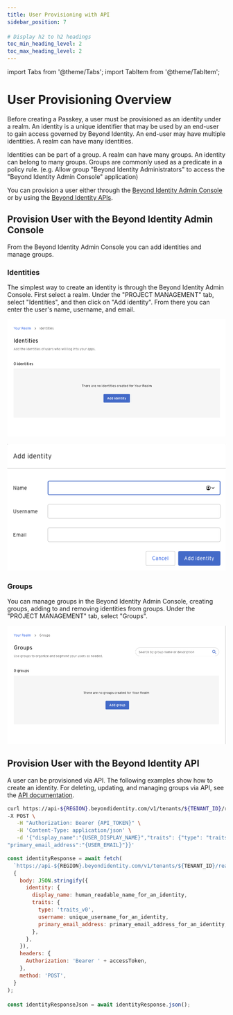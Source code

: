 ```yaml
---
title: User Provisioning with API
sidebar_position: 7

# Display h2 to h2 headings
toc_min_heading_level: 2
toc_max_heading_level: 2
---
```


import Tabs from '@theme/Tabs';
import TabItem from '@theme/TabItem';

# User Provisioning Overview

Before creating a Passkey, a user must be provisioned as an identity under a realm. An identity is a unique identifier that may be used by an end-user to gain access governed by Beyond Identity. An end-user may have multiple identities. A realm can have many identities.

Identities can be part of a group. A realm can have many groups. An identity can belong to many groups. Groups are commonly used as a predicate in a policy rule. (e.g. Allow group "Beyond Identity Administrators" to access the "Beyond Identity Admin Console" application)

You can provision a user either through the [Beyond Identity Admin Console](user-provisioning-api#provision-user-with-the-beyond-identity-admin-console) or by using the [Beyond Identity APIs](user-provisioning-api#provision-user-with-the-beyond-identity-api).

## Provision User with the Beyond Identity Admin Console

From the Beyond Identity Admin Console you can add identities and manage groups.

### Identities

The simplest way to create an identity is through the Beyond Identity Admin Console. First select a realm. Under the "PROJECT MANAGEMENT" tab, select "Identities", and then click on "Add identity". From there you can enter the user's name, username, and email.

![Identities](./screenshots/user-provisioning-identities.png)

![Add Identity](./screenshots/user-provisioning-add-identity.png)

### Groups

You can manage groups in the Beyond Identity Admin Console, creating groups, adding to and removing identities from groups. Under the "PROJECT MANAGEMENT" tab, select "Groups".

![Groups](./screenshots/user-provisioning-groups.png)

## Provision User with the Beyond Identity API

A user can be provisioned via API. The following examples show how to create an identity. For deleting, updating, and managing groups via API, see the [API documentation](https://developer.beyondidentity.com/api/v1).

<Tabs groupId="user-provisioning-api-platform" queryString>
  <TabItem value="curl" label="Curl">

```bash
curl https://api-${REGION}.beyondidentity.com/v1/tenants/${TENANT_ID}/realms/${REALM_ID}/identities
-X POST \
   -H "Authorization: Bearer {API_TOKEN}" \
   -H 'Content-Type: application/json' \
   -d '{"display_name":"{USER_DISPLAY_NAME}","traits": {"type": "traits_v0","username": "{USER_USERNAME}",
"primary_email_address":"{USER_EMAIL}"}}'
```

  </TabItem>
  <TabItem value="node" label="Node">

```jsx
const identityResponse = await fetch(
  `https://api-${REGION}.beyondidentity.com/v1/tenants/${TENANT_ID}/realms/${REALM_ID}/identities`,
  {
    body: JSON.stringify({
      identity: {
        display_name: human_readable_name_for_an_identity,
        traits: {
          type: 'traits_v0',
          username: unique_username_for_an_identity,
          primary_email_address: primary_email_address_for_an_identity,
        },
      },
    }),
    headers: {
      Authorization: 'Bearer ' + accessToken,
    },
    method: 'POST',
  }
);

const identityResponseJson = await identityResponse.json();
```

  </TabItem>
 </Tabs>
